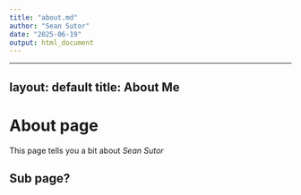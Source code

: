 ```yaml
---
title: "about.md"
author: "Sean Sutor"
date: "2025-06-19"
output: html_document
---
```



---
layout: default
title: About Me
---

# About page

This page tells you a bit about *Sean Sutor*

## Sub page?
